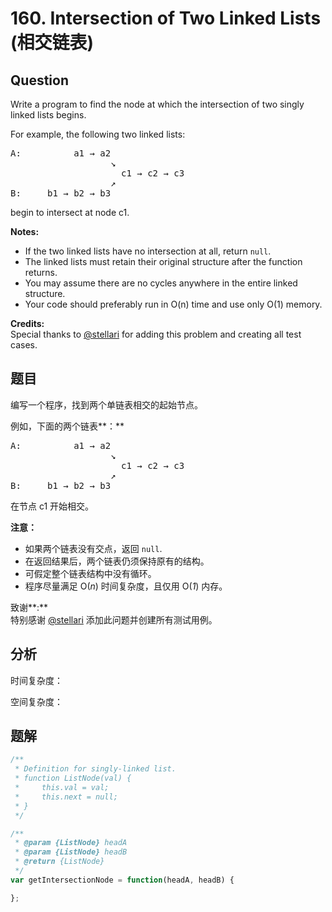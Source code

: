 # 160. Intersection of Two Linked Lists (相交链表)

## Question

Write a program to find the node at which the intersection of two singly linked lists begins.

  

For example, the following two linked lists:

<pre>
A:          a1 → a2
                   ↘
                     c1 → c2 → c3
                   ↗
B:     b1 → b2 → b3
</pre>

begin to intersect at node c1.

**Notes:**

* If the two linked lists have no intersection at all, return `null`.
* The linked lists must retain their original structure after the function returns.
* You may assume there are no cycles anywhere in the entire linked structure.
* Your code should preferably run in O(n) time and use only O(1) memory.

**Credits:**  
Special thanks to [@stellari](https://oj.leetcode.com/discuss/user/stellari) for adding this problem and creating all test cases.

## 题目

编写一个程序，找到两个单链表相交的起始节点。

例如，下面的两个链表**：**

<pre>
A:          a1 → a2
                   ↘
                     c1 → c2 → c3
                   ↗
B:     b1 → b2 → b3
</pre>

在节点 c1 开始相交。

**注意：**

* 如果两个链表没有交点，返回 `null`.
* 在返回结果后，两个链表仍须保持原有的结构。
* 可假定整个链表结构中没有循环。
* 程序尽量满足 O(_n_) 时间复杂度，且仅用 O(_1_) 内存。

致谢**:**  
特别感谢 [@stellari](https://oj.leetcode.com/discuss/user/stellari) 添加此问题并创建所有测试用例。

## 分析

时间复杂度：

空间复杂度：

## 题解

```javascript
/**
 * Definition for singly-linked list.
 * function ListNode(val) {
 *     this.val = val;
 *     this.next = null;
 * }
 */

/**
 * @param {ListNode} headA
 * @param {ListNode} headB
 * @return {ListNode}
 */
var getIntersectionNode = function(headA, headB) {

};
```
